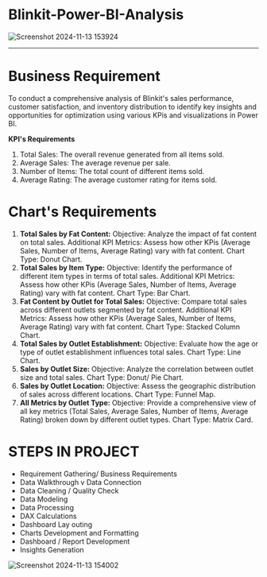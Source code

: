 # Blinkit-Power-BI-Analysis
![Screenshot 2024-11-13 153924](https://github.com/user-attachments/assets/0405708c-f1a0-4347-9b11-2d37947ab28b)

-------------------------------------
# Business Requirement
To conduct a comprehensive analysis of Blinkit's sales performance, customer satisfaction, and inventory distribution to identify key insights and opportunities for optimization using various KPis and visualizations in Power BI.

**KPI's Requirements**
1. Total Sales: The overall revenue generated from all items sold.
2. Average Sales: The average revenue per sale.
3. Number of Items: The total count of different items sold.
4. Average Rating: The average customer rating for items sold.

# Chart's Requirements
1. **Total Sales by Fat Content:**
Objective: Analyze the impact of fat content on total sales.
Additional KPI Metrics: Assess how other KPis (Average Sales, Number of Items, Average Rating) vary with fat content.
Chart Type: Donut Chart.
2. **Total Sales by Item Type:**
Objective: Identify the performance of different item types in terms of total sales.
Additional KPI Metrics: Assess how other KPis (Average Sales, Number of Items, Average Rating) vary with fat content.
Chart Type: Bar Chart.
3. **Fat Content by Outlet for Total Sales:**
Objective: Compare total sales across different outlets segmented by fat content.
Additional KPI Metrics: Assess how other KPis (Average Sales, Number of Items, Average Rating) vary with fat content.
Chart Type: Stacked Column Chart.
4. **Total Sales by Outlet Establishment:**
Objective: Evaluate how the age or type of outlet establishment influences total sales.
Chart Type: Line Chart.
5. **Sales by Outlet Size:**
Objective: Analyze the correlation between outlet size and total sales.
Chart Type: Donut/ Pie Chart.
6. **Sales by Outlet Location:**
Objective: Assess the geographic distribution of sales across different locations.
Chart Type: Funnel Map.
7. **All Metrics by Outlet Type:**
Objective: Provide a comprehensive view of all key metrics (Total Sales, Average Sales, Number of Items, Average Rating) broken down by different outlet types.
Chart Type: Matrix Card.

# STEPS IN PROJECT
* Requirement Gathering/ Business Requirements
* Data Walkthrough v Data Connection
* Data Cleaning / Quality Check
* Data Modeling
* Data Processing
* DAX Calculations
* Dashboard Lay outing
* Charts Development and Formatting
* Dashboard / Report Development
* Insights Generation

![Screenshot 2024-11-13 154002](https://github.com/user-attachments/assets/c8f9f065-48ac-4b6c-8312-43a2e9878833)

